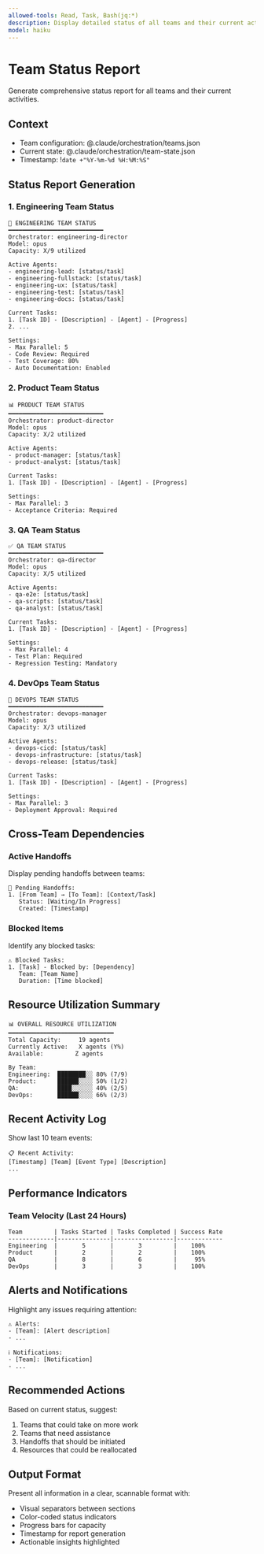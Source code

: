 ```yaml
---
allowed-tools: Read, Task, Bash(jq:*)
description: Display detailed status of all teams and their current activities
model: haiku
---
```


# Team Status Report

Generate comprehensive status report for all teams and their current activities.

## Context
- Team configuration: @.claude/orchestration/teams.json
- Current state: @.claude/orchestration/team-state.json
- Timestamp: !`date +"%Y-%m-%d %H:%M:%S"`

## Status Report Generation

### 1. Engineering Team Status
```
🔧 ENGINEERING TEAM STATUS
━━━━━━━━━━━━━━━━━━━━━━━━━━━
Orchestrator: engineering-director
Model: opus
Capacity: X/9 utilized

Active Agents:
- engineering-lead: [status/task]
- engineering-fullstack: [status/task]
- engineering-ux: [status/task]
- engineering-test: [status/task]
- engineering-docs: [status/task]

Current Tasks:
1. [Task ID] - [Description] - [Agent] - [Progress]
2. ...

Settings:
- Max Parallel: 5
- Code Review: Required
- Test Coverage: 80%
- Auto Documentation: Enabled
```

### 2. Product Team Status
```
📊 PRODUCT TEAM STATUS
━━━━━━━━━━━━━━━━━━━━━━━━━━━
Orchestrator: product-director
Model: opus
Capacity: X/2 utilized

Active Agents:
- product-manager: [status/task]
- product-analyst: [status/task]

Current Tasks:
1. [Task ID] - [Description] - [Agent] - [Progress]

Settings:
- Max Parallel: 3
- Acceptance Criteria: Required
```

### 3. QA Team Status
```
✅ QA TEAM STATUS
━━━━━━━━━━━━━━━━━━━━━━━━━━━
Orchestrator: qa-director
Model: opus
Capacity: X/5 utilized

Active Agents:
- qa-e2e: [status/task]
- qa-scripts: [status/task]
- qa-analyst: [status/task]

Current Tasks:
1. [Task ID] - [Description] - [Agent] - [Progress]

Settings:
- Max Parallel: 4
- Test Plan: Required
- Regression Testing: Mandatory
```

### 4. DevOps Team Status
```
🚀 DEVOPS TEAM STATUS
━━━━━━━━━━━━━━━━━━━━━━━━━━━
Orchestrator: devops-manager
Model: opus
Capacity: X/3 utilized

Active Agents:
- devops-cicd: [status/task]
- devops-infrastructure: [status/task]
- devops-release: [status/task]

Current Tasks:
1. [Task ID] - [Description] - [Agent] - [Progress]

Settings:
- Max Parallel: 3
- Deployment Approval: Required
```

## Cross-Team Dependencies

### Active Handoffs
Display pending handoffs between teams:
```
🤝 Pending Handoffs:
1. [From Team] → [To Team]: [Context/Task]
   Status: [Waiting/In Progress]
   Created: [Timestamp]
```

### Blocked Items
Identify any blocked tasks:
```
⚠️ Blocked Tasks:
1. [Task] - Blocked by: [Dependency]
   Team: [Team Name]
   Duration: [Time blocked]
```

## Resource Utilization Summary

```
📊 OVERALL RESOURCE UTILIZATION
━━━━━━━━━━━━━━━━━━━━━━━━━━━━━━
Total Capacity:     19 agents
Currently Active:   X agents (Y%)
Available:         Z agents

By Team:
Engineering:  ████████░░ 80% (7/9)
Product:      ██████░░░░ 50% (1/2)
QA:           ████░░░░░░ 40% (2/5)
DevOps:       ██████░░░░ 66% (2/3)
```

## Recent Activity Log

Show last 10 team events:
```
📋 Recent Activity:
[Timestamp] [Team] [Event Type] [Description]
...
```

## Performance Indicators

### Team Velocity (Last 24 Hours)
```
Team         | Tasks Started | Tasks Completed | Success Rate
-------------|---------------|-----------------|-------------
Engineering  |       5       |       3         |    100%
Product      |       2       |       2         |    100%
QA           |       8       |       6         |     95%
DevOps       |       3       |       3         |    100%
```

## Alerts and Notifications

Highlight any issues requiring attention:
```
⚠️ Alerts:
- [Team]: [Alert description]
- ...

ℹ️ Notifications:
- [Team]: [Notification]
- ...
```

## Recommended Actions

Based on current status, suggest:
1. Teams that could take on more work
2. Teams that need assistance
3. Handoffs that should be initiated
4. Resources that could be reallocated

## Output Format

Present all information in a clear, scannable format with:
- Visual separators between sections
- Color-coded status indicators
- Progress bars for capacity
- Timestamp for report generation
- Actionable insights highlighted